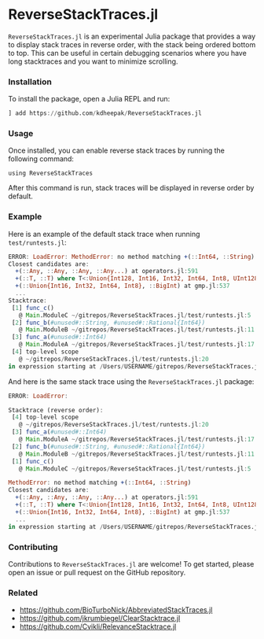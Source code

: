 # ReverseStackTraces.jl

`ReverseStackTraces.jl` is an experimental Julia package that provides a way to display stack traces in reverse order, with the stack being ordered bottom to top.
This can be useful in certain debugging scenarios where you have long stacktraces and you want to minimize scrolling.

### Installation

To install the package, open a Julia REPL and run:

```julia
] add https://github.com/kdheepak/ReverseStackTraces.jl
```

### Usage

Once installed, you can enable reverse stack traces by running the following command:

```
using ReverseStackTraces
```

After this command is run, stack traces will be displayed in reverse order by default.

### Example

Here is an example of the default stack trace when running `test/runtests.jl`:

```julia
ERROR: LoadError: MethodError: no method matching +(::Int64, ::String)
Closest candidates are:
  +(::Any, ::Any, ::Any, ::Any...) at operators.jl:591
  +(::T, ::T) where T<:Union{Int128, Int16, Int32, Int64, Int8, UInt128, UInt16, UInt32, UInt64, UInt8} at int.jl:87
  +(::Union{Int16, Int32, Int64, Int8}, ::BigInt) at gmp.jl:537
  ...
Stacktrace:
 [1] func_c()
   @ Main.ModuleC ~/gitrepos/ReverseStackTraces.jl/test/runtests.jl:5
 [2] func_b(#unused#::String, #unused#::Rational{Int64})
   @ Main.ModuleB ~/gitrepos/ReverseStackTraces.jl/test/runtests.jl:11
 [3] func_a(#unused#::Int64)
   @ Main.ModuleA ~/gitrepos/ReverseStackTraces.jl/test/runtests.jl:17
 [4] top-level scope
   @ ~/gitrepos/ReverseStackTraces.jl/test/runtests.jl:20
in expression starting at /Users/USERNAME/gitrepos/ReverseStackTraces.jl/test/runtests.jl:20
```

And here is the same stack trace using the `ReverseStackTraces.jl` package:

```julia
ERROR: LoadError:

Stacktrace (reverse order):
 [4] top-level scope
   @ ~/gitrepos/ReverseStackTraces.jl/test/runtests.jl:20
 [3] func_a(#unused#::Int64)
   @ Main.ModuleA ~/gitrepos/ReverseStackTraces.jl/test/runtests.jl:17
 [2] func_b(#unused#::String, #unused#::Rational{Int64})
   @ Main.ModuleB ~/gitrepos/ReverseStackTraces.jl/test/runtests.jl:11
 [1] func_c()
   @ Main.ModuleC ~/gitrepos/ReverseStackTraces.jl/test/runtests.jl:5

MethodError: no method matching +(::Int64, ::String)
Closest candidates are:
  +(::Any, ::Any, ::Any, ::Any...) at operators.jl:591
  +(::T, ::T) where T<:Union{Int128, Int16, Int32, Int64, Int8, UInt128, UInt16, UInt32, UInt64, UInt8} at int.jl:87
  +(::Union{Int16, Int32, Int64, Int8}, ::BigInt) at gmp.jl:537
  ...
in expression starting at /Users/USERNAME/gitrepos/ReverseStackTraces.jl/test/runtests.jl:20
```

### Contributing

Contributions to `ReverseStackTraces.jl` are welcome! To get started, please open an issue or pull request on the GitHub repository.

### Related

- https://github.com/BioTurboNick/AbbreviatedStackTraces.jl
- https://github.com/jkrumbiegel/ClearStacktrace.jl
- https://github.com/Cvikli/RelevanceStacktrace.jl
